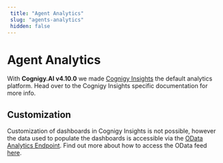 ```yaml
---
 title: "Agent Analytics" 
 slug: "agents-analytics" 
 hidden: false 
---
```

# Agent Analytics

With **Cognigy.AI v4.10.0** we made [Cognigy Insights]({{config.site_url}}insights/cognigy-insights/) the default analytics platform. Head over to the Cognigy Insights specific documentation for more info.

## Customization
<div class="divider"></div>

Customization of dashboards in Cognigy Insights is not possible, however the data used to populate the dashboards is accessible via the [OData Analytics Endpoint](odata-analytics-endpoint.md). Find out more about how to access the OData feed [here]({{config.site_url}}ai/tools/analytics/odata-analytics-endpoint/).